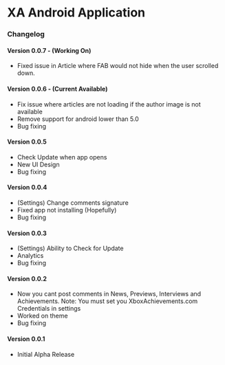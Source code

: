 # XA Android Application

### Changelog

#### Version 0.0.7 - (Working On)
* Fixed issue in Article where FAB would not hide when the user scrolled down.

#### Version 0.0.6 - (Current Available)
* Fix issue where articles are not loading if the author image is not available
* Remove support for android lower than 5.0
* Bug fixing

#### Version 0.0.5
* Check Update when app opens
* New UI Design
* Bug fixing

#### Version 0.0.4
* (Settings) Change comments signature
* Fixed app not installing (Hopefully)
* Bug fixing

#### Version 0.0.3
* (Settings) Ability to Check for Update
* Analytics
* Bug fixing

#### Version 0.0.2
* Now you cant post comments in News, Previews, Interviews and Achievements. Note: You must set you XboxAchievements.com Credentials in settings
* Worked on theme
* Bug fixing

#### Version 0.0.1
* Initial Alpha Release